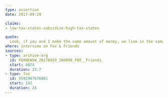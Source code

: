 ```yaml
---
type: assertion
date: 2017-09-29

claims:
- low-tax-states-subsidize-high-tax-states

quote:
  Look, if you and I make the same amount of money, we live in the same value house, we drive the same value car, our kids go to the same schools, should we pay the exact same to help support the federal goverment? Shouldn't our tax burden be exactly the same? And the answer is yes, but that's not the way the world works right now. If you live in a low-tax state you actually pay higher taxes to the federal goverment than the exact same person does in California or New York and that's just not fair.
where: interview on Fox & Friends
sources:
- type: archive-org
  id: FOXNEWSW_20170929_100000_FOX__Friends
  start: 4074
  duration: 23.7
- type: fox
  id: 5592987676001
  start: 147
  duration: 24
---
```

